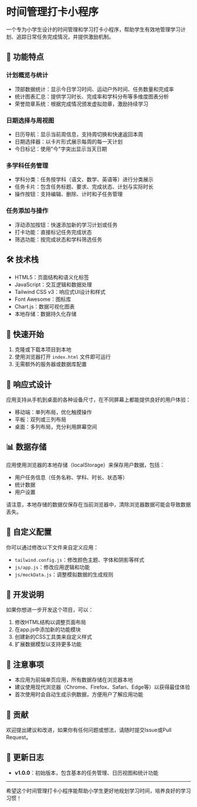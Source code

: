 # 时间管理打卡小程序

一个专为小学生设计的时间管理和学习打卡小程序，帮助学生有效地管理学习计划、追踪日常任务完成情况，并提供激励机制。

## 🎯 功能特点

### 计划概览与统计
- 顶部数据统计：显示今日学习时间、运动户外时间、任务数量和完成率
- 统计图表汇总：提供学习时长、完成率和学科分布等多维度图表分析
- 荣誉勋章系统：根据完成情况颁发虚拟勋章，激励持续学习

### 日期选择与周视图
- 日历导航：显示当前周信息，支持周切换和快速返回本周
- 日期选择器：以卡片形式展示每周的每一天计划
- 今日标记：使用"今"字突出显示当天日期

### 多学科任务管理
- 学科分类：任务按学科（语文、数学、英语等）进行分类展示
- 任务卡片：包含任务标题、要求、完成状态、计划与实际时长
- 操作按钮：支持编辑、删除、计时和子任务管理

### 任务添加与操作
- 浮动添加按钮：快速添加新的学习计划或任务
- 打卡功能：直接标记任务完成状态
- 筛选功能：按完成状态和学科筛选任务

## 🛠️ 技术栈

- HTML5：页面结构和语义化标签
- JavaScript：交互逻辑和数据处理
- Tailwind CSS v3：响应式UI设计和样式
- Font Awesome：图标库
- Chart.js：数据可视化图表
- 本地存储：数据持久化存储

## 🚀 快速开始

1. 克隆或下载本项目到本地
2. 使用浏览器打开 `index.html` 文件即可运行
3. 无需额外的服务器或数据库配置

## 📱 响应式设计

应用支持从手机到桌面的各种设备尺寸，在不同屏幕上都能提供良好的用户体验：
- 移动端：单列布局，优化触摸操作
- 平板：双列或三列布局
- 桌面：多列布局，充分利用屏幕空间

## 📊 数据存储

应用使用浏览器的本地存储（localStorage）来保存用户数据，包括：
- 用户任务信息（任务名称、学科、时长、状态等）
- 统计数据
- 用户设置

请注意，本地存储的数据仅保存在当前浏览器中，清除浏览器数据可能会导致数据丢失。

## 🎨 自定义配置

你可以通过修改以下文件来自定义应用：

- `tailwind.config.js`：修改颜色主题、字体和阴影等样式
- `js/app.js`：修改应用逻辑和功能
- `js/mockData.js`：调整模拟数据的生成规则

## 🔧 开发说明

如果你想进一步开发这个项目，可以：
1. 修改HTML结构以调整页面布局
2. 在app.js中添加新的功能模块
3. 创建新的CSS工具类来自定义样式
4. 扩展数据模型以支持更多功能

## 📝 注意事项

- 本应用为前端单页应用，所有数据存储在浏览器本地
- 建议使用现代浏览器（Chrome、Firefox、Safari、Edge等）以获得最佳体验
- 首次使用时会自动生成示例数据，方便用户了解应用功能

## 🤝 贡献

欢迎提出建议和改进，如果你有任何问题或想法，请随时提交Issue或Pull Request。

## 📅 更新日志

- **v1.0.0**：初始版本，包含基本的任务管理、日历视图和统计功能

---

希望这个时间管理打卡小程序能帮助小学生更好地规划学习时间，培养良好的学习习惯！